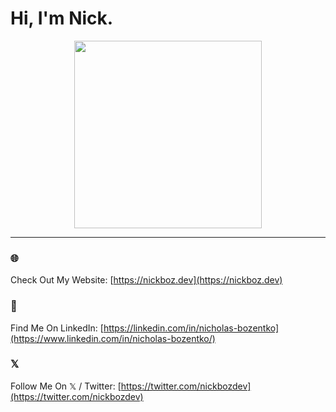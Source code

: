 # Hi, I'm Nick.

<p align="center">
  <img height="300px" width="300px" src="https://nicholasbozentko.com/logo.svg" />
</p>

---

### 🌐 
Check Out My Website: [https://nickboz.dev](https://nickboz.dev)

### 💼 
Find Me On LinkedIn: [https://linkedin.com/in/nicholas-bozentko](https://www.linkedin.com/in/nicholas-bozentko/)

### 𝕏 
Follow Me On 𝕏 / Twitter: [https://twitter.com/nickbozdev](https://twitter.com/nickbozdev)

<!--
**nickbozentko/nickbozentko** is a ✨ _special_ ✨ repository because its `README.md` (this file) appears on your GitHub profile.

Here are some ideas to get you started:

- 🔭 I’m currently working on ...
- 🌱 I’m currently learning ...
- 👯 I’m looking to collaborate on ...
- 🤔 I’m looking for help with ...
- 💬 Ask me about ...
- 📫 How to reach me: ...
- 😄 Pronouns: ...
- ⚡ Fun fact: ...
-->
